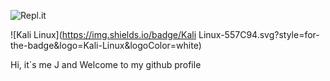 ![Repl.it](https://img.shields.io/badge/Repl.it-%230D101E.svg?style=for-the-badge&logo=replit&logoColor=white)

![Kali Linux](https://img.shields.io/badge/Kali Linux-557C94.svg?style=for-the-badge&logo=Kali-Linux&logoColor=white)

Hi, it`s me J and Welcome to my github profile
